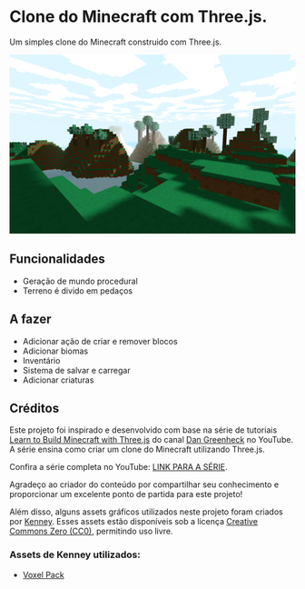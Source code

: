 # Clone do Minecraft com Three.js.

Um simples clone do Minecraft construido com Three.js.

![Captura de tela](./Captura%20de%20Tela.png)

## Funcionalidades 
 - Geração de mundo procedural
 - Terreno é divido em pedaços

## A fazer
 - Adicionar ação de criar e remover blocos
 - Adicionar biomas
 - Inventário
 - Sistema de salvar e carregar
 - Adicionar criaturas

## Créditos

Este projeto foi inspirado e desenvolvido com base na série de tutoriais [Learn to Build Minecraft with Three.js](https://www.youtube.com/playlist?list=PLtzt35QOXmkKALLv9RzT8oGwN5qwmRjTo) do canal [Dan Greenheck](https://www.youtube.com/@dangreenheck) no YouTube. A série ensina como criar um clone do Minecraft utilizando Three.js. 

Confira a série completa no YouTube: [LINK PARA A SÉRIE](https://www.youtube.com/playlist?list=PLtzt35QOXmkKALLv9RzT8oGwN5qwmRjTo).

Agradeço ao criador do conteúdo por compartilhar seu conhecimento e proporcionar um excelente ponto de partida para este projeto!

Além disso, alguns assets gráficos utilizados neste projeto foram criados por [Kenney](https://kenney.nl/). Esses assets estão disponíveis sob a licença [Creative Commons Zero (CC0)](https://creativecommons.org/publicdomain/zero/1.0/), permitindo uso livre.  

### Assets de Kenney utilizados:
- [Voxel Pack](https://kenney.nl/assets/voxel-pack)